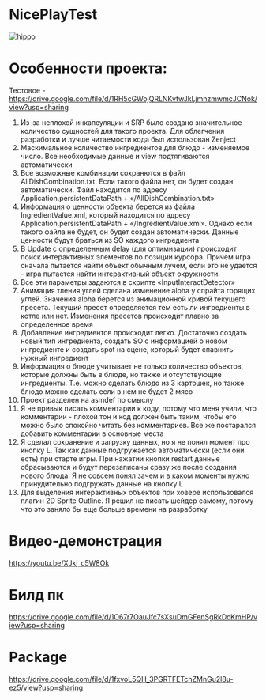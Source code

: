 # NicePlayTest
 
![hippo](https://media.giphy.com/media/u3RJ72744beMmLp5FN/giphy.gif)

# Особенности проекта:
Тестовое - https://drive.google.com/file/d/1RH5cGWojQRLNKvtwJkLjmnzmwmcJCNok/view?usp=sharing

1) Из-за неплохой инкапсуляции и SRP было создано значительное количество сущностей
для такого проекта. Для облегчения разработки и лучше читаемости кода был
использован Zenject
2) Маскимальное количество ингредиентов для блюдо - изменяемое число. Все
необходимые данные и view подтягиваются автоматически
3) Все возможные комбинации сохранются в файл AllDishCombination.txt. Если такого
файла нет, он будет создан автоматически. Файл находится по адресу
Application.persistentDataPath + «/AllDishCombination.txt»
4) Информация о ценности объекта берется из файла IngredientValue.xml, который
находится по адресу Application.persistentDataPath + «/IngredientValue.xml». Однако если
такого файла не будет, он будет создан автоматически. Данные ценности будут браться
из SO каждого ингредиента
5) В Update с определенным delay (для оптимизации) происходит поиск интерактивных
элементов по позиции курсора. Причем игра сначала пытается найти объект обычным
лучем, если это не удается - игра пытается найти интерактивный объект окружности.
6) Все эти параметры задаются в скрипте «InputInteractDetector»
7) Анимация тления углей сделана изменение alpha у спрайта горящих углей. Значения
alpha берется из анимационной кривой текущего пресета. Текущий пресет
определяется тем есть ли ингредиенты в котле или нет. Изменения пресетов
происходит плавно за определенное время
8) Добавление ингредиентов происходит легко. Достаточно создать новый тип
ингредиента, создать SO с информацией о новом ингредиенте и создать spot на сцене,
который будет спавнить нужный ингредиент
9) Информация о блюде учитывает не только количество объектов, которые должны быть
в блюде, но также и отсутствующие ингредиенты. Т.е. можно сделать блюдо из 3
картошек, но также блюдо можно сделать если в нем не будет 2 мясо
10) Проект разделен на asmdef по смыслу
11) Я не привык писать комментарии к коду, потому что меня учили, что комментарии -
плохой тон и код должен быть таким, чтобы его можно было спокойно читать без
комментариев. Все же постарался добавить комментарии в основные места
12) Я сделал сохранение и загрузку данных, но я не понял момент про кнопку L. Так как
данные подгружается автоматически (если они есть) при старте игры. При нажатии
кнопки restart данные сбрасываются и будут перезаписаны сразу же после создания
нового блюда. Я не совсем понял зачем и в каком моменты нужно принудительно
подгружать данные на кнопку L
13) Для выделения интерактивных объектов при ховере использовался плагин 2D Sprite
Outline. Я решил не писать шейдер самому, потому что это заняло бы еще больше
времени на разработку

# Видео-демонстрация
https://youtu.be/XJkj_c5W8Ok

# Билд пк
https://drive.google.com/file/d/1O67r7OauJfc7sXsuDmGFenSgRkDcKmHP/view?usp=sharing

# Package
https://drive.google.com/file/d/1fxvoL5QH_3PGRTFETchZMnGu2l8u-ez5/view?usp=sharing
